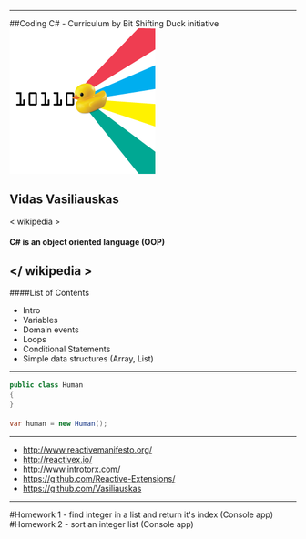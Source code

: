 ***
##Coding C# - Curriculum by Bit Shifting Duck initiative
![Alt text](images/bitshifter.png)

Vidas Vasiliauskas
---
< wikipedia >
#### C# is an object oriented language (OOP)
</ wikipedia >
---
####List of Contents
* Intro
* Variables
* Domain events
* Loops
* Conditional Statements
* Simple data structures (Array, List)
---
``` cs
public class Human
{
}

var human = new Human();
```
---
* http://www.reactivemanifesto.org/
* http://reactivex.io/
* http://www.introtorx.com/
* https://github.com/Reactive-Extensions/
* https://github.com/Vasiliauskas
---
#Homework 1 - find integer in a list and return it's index (Console app)
#Homework 2 - sort an integer list (Console app)



